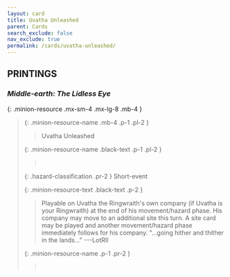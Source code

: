 ```yaml
---
layout: card
title: Uvatha Unleashed
parent: Cards
search_exclude: false
nav_exclude: true
permalink: /cards/uvatha-unleashed/
---
```


## PRINTINGS


### _Middle-earth: The Lidless Eye_

{: .minion-resource .mx-sm-4 .mx-lg-8 .mb-4 }
> {: .minion-resource-name .mb-4 .p-1 .pl-2 }
> > <div class="hazard-mp"></div>
> > <div class="card-name">Uvatha Unleashed</div>
>
> {: .minion-resource-name .black-text .p-1 .pl-2 }
> > &nbsp;
>
> {: .hazard-classification .pr-2 }
> Short-event
>
> {: .minion-resource-text .black-text .p-2 }
> > Playable on Uvatha the Ringwraith's own company (if Uvatha is your Ringwraith) at the end of his movement/hazard phase. His company may move to an additional site this turn. A site card may be played and another movement/hazard phase immediately follows for his company.  "...going hither and thither in the lands..." ---LotRII 
> 
> {: .minion-resource-name .p-1 .pr-2 }
> > <div class="card-shield"></div>
> > <div class="card-corruption-white">&nbsp;</div>
